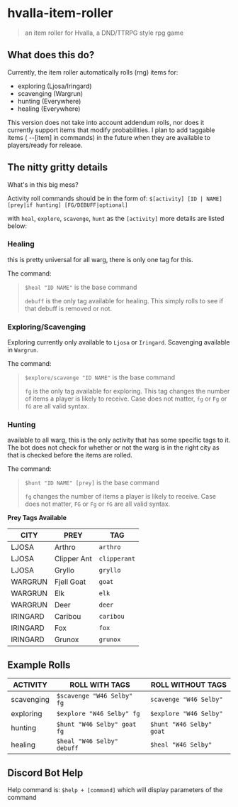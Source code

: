 # hvalla-item-roller
> an item roller for Hvalla, a DND/TTRPG style rpg game
 
## What does this do?
Currently, the item roller automatically rolls (rng) items for:
- exploring (Ljosa/Iringard)
- scavenging (Wargrun)
- hunting (Everywhere)
- healing (Everywhere)

This version does not take into account addendum rolls, nor does it currently support items that modify probabilities.
I plan to add taggable items ( --[item] in commands) in the future when they are available to players/ready for release.

## The nitty gritty details
What's in this big mess?

Activity roll commands should be in the form of:
`$[activity] [ID | NAME]  [prey|if hunting] [FG/DEBUFF|optional]`

with `heal`, `explore`, `scavenge`, `hunt` as the `[activity]` more details are listed below:


### Healing
this is pretty universal for all warg, there is only one tag for this.

The command:
> `$heal "ID NAME"` is the base command
> 
> `debuff` is the only tag available for healing. This simply rolls to see if that debuff is removed or not.

### Exploring/Scavenging
Exploring currently only available to `Ljosa` or `Iringard`. Scavenging available in `Wargrun`.

The command:
> `$explore/scavenge "ID NAME"` is the base command
> 
> `fg` is the only tag available for exploring. This tag changes the number of items a player is likely to receive.
> Case does not matter, `fg` or `Fg` or `fG` are all valid syntax.

### Hunting
available to all warg, this is the only activity that has some specific tags to it. The bot does not check for whether
or not the warg is in the right city as that is checked before the items are rolled.

The command:
> `$hunt "ID NAME" [prey]` is the base command
> 
> `fg` changes the number of items a player is likely to receive.
> Case does not matter, `FG` or `Fg` or `fG` are all valid syntax.

**Prey Tags Available**

| CITY | PREY | TAG |
| ---- | ---- | --- |
|LJOSA | Arthro | `arthro`|
|LJOSA | Clipper Ant | `clipperant`|
|LJOSA | Gryllo | `gryllo`|
|WARGRUN | Fjell Goat | `goat`|
|WARGRUN | Elk | `elk`|
|WARGRUN | Deer | `deer`|
|IRINGARD | Caribou | `caribou`|
|IRINGARD | Fox | `fox`|
|IRINGARD | Grunox | `grunox`|

## Example Rolls

|ACTIVITY | ROLL WITH TAGS | ROLL WITHOUT TAGS|
|----------|-----------------------------------|------------------------------ |
|scavenging|`$scavenge "W46 Selby" fg`| `scavenge "W46 Selby"`|
|exploring |`$explore "W46 Selby" fg` |`$explore "W46 Selby"` |
|hunting |`$hunt "W46 Selby" goat fg`|`$hunt "W46 Selby" goat`|
|healing| `$heal "W46 Selby" debuff` | `$heal "W46 Selby"`|

## Discord Bot Help
Help command is: `$help + [command]` which will display parameters of the command


    

